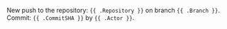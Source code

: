 New push to the repository: `{{ .Repository }}`
on branch `{{ .Branch }}`.
Commit: `{{ .CommitSHA }}` by `{{ .Actor }}`.
